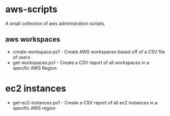 # aws-scripts

A small collection of aws administration scripts.

## aws workspaces

- create-workspace.ps1 - Create AWS workspaces based off of a CSV file of users
- get-workspaces.ps1 - Create a CSV report of all workspaces in a specific AWS Region

# ec2 instances

- get-ec2-instances.ps1 - Create a CSV report of all ec2 instances in a specific AWS region

